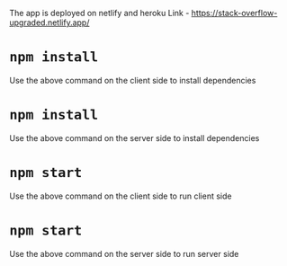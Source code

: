 The app is deployed on netlify and heroku
Link - https://stack-overflow-upgraded.netlify.app/

# `npm install`
Use the above command on the client side to install dependencies

# `npm install`
Use the above command on the server side to install dependencies

# `npm start`
Use the above command on the client side to run client side

# `npm start`
Use the above command on the server side to run server side
